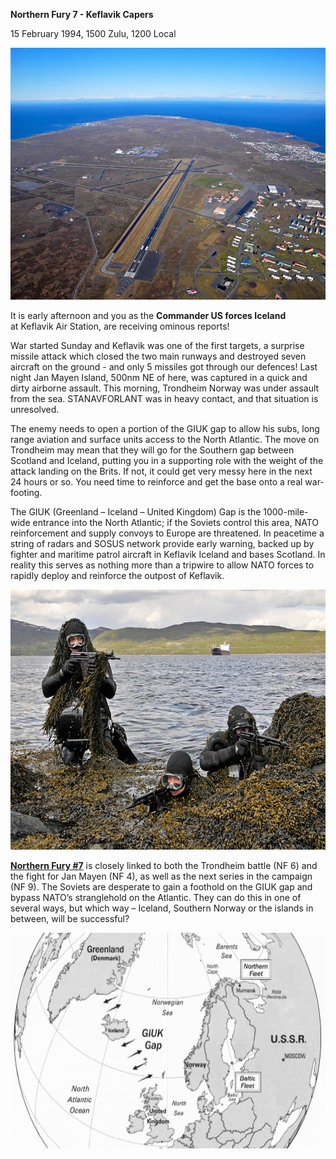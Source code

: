 **Northern Fury 7 - Keflavik Capers**

15 February 1994, 1500 Zulu, 1200 Local

<img src="/assets\images\aar\nf\nfpart1\nf7\image1.jpeg" style="width:6.5in;height:4.20069in" alt="Keflavík International Airport - Wikipedia" />

It is early afternoon and you as the **Commander US forces Iceland**
at Keflavik Air Station, are receiving ominous reports!

War started Sunday and Keflavik was one of the first targets, a surprise
missile attack which closed the two main runways and destroyed seven
aircraft on the ground - and only 5 missiles got through our defences!
Last night Jan Mayen Island, 500nm NE of here, was captured in a quick
and dirty airborne assault. This morning, Trondheim Norway was under
assault from the sea. STANAVFORLANT was in heavy contact, and that
situation is unresolved.

The enemy needs to open a portion of the GIUK gap to allow his subs,
long range aviation and surface units access to the North Atlantic. The
move on Trondheim may mean that they will go for the Southern gap
between Scotland and Iceland, putting you in a supporting role with the
weight of the attack landing on the Brits. If not, it could get very
messy here in the next 24 hours or so. You need time to reinforce and
get the base onto a real war-footing.

The GIUK (Greenland – Iceland – United Kingdom) Gap is the
1000-mile-wide entrance into the North Atlantic; if the Soviets control
this area, NATO reinforcement and supply convoys to Europe are
threatened. In peacetime a string of radars and SOSUS network provide
early warning, backed up by fighter and maritime patrol aircraft in
Keflavik Iceland and bases Scotland. In reality this serves as nothing
more than a tripwire to allow NATO forces to rapidly deploy and
reinforce the outpost of Keflavik.

<img src="/assets\images\aar\nf\nfpart1\nf7\image2.jpeg" style="width:6.5in;height:4.32847in" alt="Tell me about the Spetsnaz - AR15.COM" />

**<u>Northern Fury \#7</u>** is closely linked to both the Trondheim
battle (NF 6) and the fight for Jan Mayen (NF 4), as well as the next
series in the campaign (NF 9). The Soviets are desperate to gain a
foothold on the GIUK gap and bypass NATO’s stranglehold on the Atlantic.
They can do this in one of several ways, but which way – Iceland,
Southern Norway or the islands in between, will be successful?

<img src="/assets\images\aar\nf\nfpart1\nf7\image3.png" style="width:6.53409in;height:3.59375in" alt="U.S. Naval Institute Blog" />

